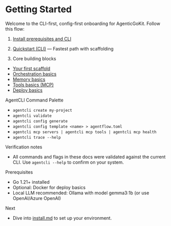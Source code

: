 # Getting Started

Welcome to the CLI-first, config-first onboarding for AgenticGoKit. Follow this flow:

1) [Install prerequisites and CLI](install.md)

2) [Quickstart (CLI)](quickstart-cli.md) — Fastest path with scaffolding

3) Core building blocks
- [Your first scaffold](first-agent.md)
- [Orchestration basics](orchestration-basics.md)
- [Memory basics](memory-basics.md)
- [Tools basics (MCP)](tools-basics.md)
- [Deploy basics](deploy-basics.md)

AgentCLI Command Palette
- `agentcli create my-project`
- `agentcli validate`
- `agentcli config generate`
- `agentcli config template <name> > agentflow.toml`
- `agentcli mcp servers | agentcli mcp tools | agentcli mcp health`
- `agentcli trace --help`

Verification notes
- All commands and flags in these docs were validated against the current CLI. Use `agentcli --help` to confirm on your system.

Prerequisites
- Go 1.21+ installed
- Optional: Docker for deploy basics
- Local LLM recommended: Ollama with model gemma3:1b (or use OpenAI/Azure OpenAI)

Next
- Dive into [install.md](install.md) to set up your environment.

